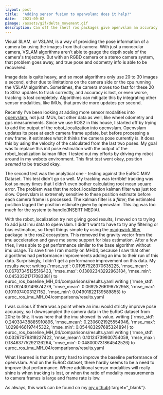 ```yaml
---
layout: post
title:  "Adding sensor fusion to openvslam: does it help?"
date:   2021-09-02
pimage: /assets/gif/delta_movement.gif
description: Can off the shelf ros packages give openvslam an accuracy boost?   
---
```



Visual SLAM, or VSLAM, is a way of providing the pose information of a camera by using the images from that camera. With just a monocular camera, VSLAM algorithms aren't able to gauge the depth scale of the camera's trajectory. But with an RGBD camera or a stereo camera system, that problem goes away, and true pose and odometry info is able to be recovered.

Image data is quite heavy, and so most algorithms only use 20 to 30 images a second, either due to limitations on the camera side or the cpu running the VSLAM algorithm. Sometimes, the camera moves too fast for these 20 to 30hz updates to track correctly, and accuracy is lost, or even worse, tracking is lost completely. Algorithms can mitigate this by integrating other sensor modalities, like IMUs, that provide more updates per second.

Recently I've been looking at adding more sensor modalities into [openvslam](https://github.com/OpenVSLAM-Community/openvslam{:target="_blank"}), not just IMUs, but other data as well, like wheel odometry and gps measurements. Since we use ROS2 in this house, I started off by trying to add the output of the robot_localization into openvslam. Openvslam updates its pose at each camera frame update, but before processing a new frame, it estimates what it thinks the camera pose currently is. It does this by using the velocity of the calculated from the last two poses. My goal was to replace this init pose estimation with the output of the robot_localization kalman filter. I tested out my efforts by driving my robot around in my webots environment. This first test went okay, position _seemed_ to be tracked okay. 

The second test was the analytical one - testing against the EuRoC MAV Dataset. This test didn't go so well. My tracking was terrible! tracking was lost so many times that I didn't even bother calculating root mean square error. The problem was that the robot_localization kalman filter was just too slow. Openvslam is extremely sensitive to these position estimate before each camera frame is processed. The kalman filter is a _filter_; the estimated position lagged the position estimate given by openvslam. This lag was too much for the system to handle(INSERT MEDIA).

With the robot_localization try not giving good results, I moved on to trying to add just imu data to openvslam. I didn't want to have to try any filtering or bias estimation, so I kept things simple by using the [madgwick filter](https://github.com/ccny-ros-pkg/imu_tools/tree/eloquent{:target="_blank"}) package in the ros2 ecosystem. This removed the gravity vector from the imu acceleration and gave me some support for bias estimation. After a few tries, I was able to get performance similar to the base algorithm without imu usage. To save time I ran mostly on MH04, because I saw that other algorithms had performance improvements adding an imu to their run of this data. Surprisingly, I didn't get a performance improvement on this data. My results were:
writing {'rmse_std': 0.01957928370635225, 'rmse_mean': 0.06707345125516433, 'rmse_max': 0.13002343292963184, 'rmse_min': 0.04533321717083381} to euroc_ros_baseline_MH_04/comparisons/results.yaml
writing {'rmse_std': 0.01782430149874279, 'rmse_mean': 0.06925266196752958, 'rmse_max': 0.1011074003127152, 'rmse_min': 0.04901822139589855} to euroc_ros_imu_MH_04/comparisons/results.yaml


I was curious if there was a point where an imu would strictly improve pose accuracy, so I downsampled the camera data in the EuRoC dataset from 20hz to 5hz. It was here that the imu showed its value. 
writing {'rmse_std': 0.24033438885910896, 'rmse_mean': 0.2306021925554946, 'rmse_max': 1.0298466197445322, 'rmse_min': 0.054483297685324894} to euroc_ros_baseline_MH_04/comparisons/results.yaml
writing {'rmse_std': 0.03267079819227422, 'rmse_mean': 0.10124739930754059, 'rmse_max': 0.18463775292126264, 'rmse_min': 0.048000731864542526} to euroc_ros_imu_MH_04/comparisons/results.yaml

What I learned is that its pretty hard to improve the baseline performance of openvslam. And on the EuRoC dataset, there hardly seems to be a need to improve that performance. Where additional sensor modalities will really shine is when tracking is lost, or when the ratio of modality measurements to camera frames is large and frame rate is low.

As always, this work can be found on my [my github](https://github.com/Jconn/){:target="_blank"}. 
